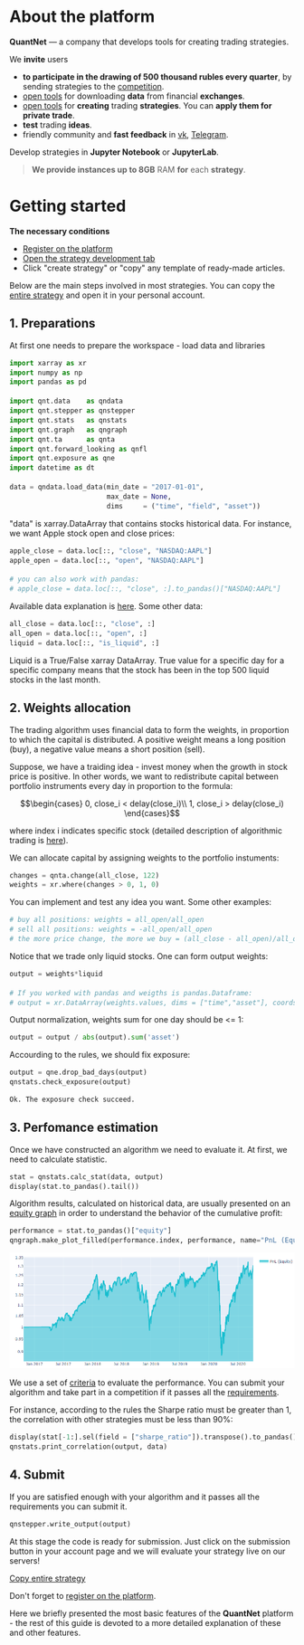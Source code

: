 # About the platform

**QuantNet** — a company that develops tools for creating trading strategies.

We **invite** users
* **to participate in the drawing of 500 thousand rubles every quarter**, by sending strategies to the <a href='/contest' target='_blank'>competition</a>.
* <a href='https://github.com/qntnet/data-relay' target='_blank'>open tools</a> for downloading **data** from financial **exchanges**.
* <a href='https://github.com/qntnet/qnt-python' target='_blank'>open tools</a> for **creating** trading **strategies**. You can **apply them for private trade**.
* **test** trading **ideas**.
* friendly community and **fast feedback** in <a href='https://vk.com/quantnetrussia' target='_blank'>vk</a>, <a href='https://t.me/quantnetrussia' target='_blank'>Telegram</a>.

Develop strategies in **Jupyter Notebook** or **JupyterLab**. 
>**We provide instances up to 8GB** RAM **for** each **strategy**.

# Getting started

**The necessary conditions**
* <a class="tip" href='/personalpage/registration' target='_blank'>Register on the platform</a>
* <a class="tip" href='/personalpage/strategies' target='_blank'>Open the strategy development tab</a>
* Click "create strategy" or "copy" any template of ready-made articles.

Below are the main steps involved in most strategies. You can copy the [entire strategy](#) and open it in your personal account.


## 1. Preparations

At first one needs to prepare the workspace - load data and libraries

```python
import xarray as xr
import numpy as np
import pandas as pd

import qnt.data    as qndata
import qnt.stepper as qnstepper
import qnt.stats   as qnstats
import qnt.graph   as qngraph
import qnt.ta      as qnta
import qnt.forward_looking as qnfl
import qnt.exposure as qne
import datetime as dt

data = qndata.load_data(min_date = "2017-01-01",
                        max_date = None,
                        dims     = ("time", "field", "asset"))
```

"data" is xarray.DataArray that contains stocks historical data. For instance, we want Apple stock open and close prices:

```python
apple_close = data.loc[::, "close", "NASDAQ:AAPL"]
apple_open = data.loc[::, "open", "NASDAQ:AAPL"]

# you can also work with pandas:
# apple_close = data.loc[::, "close", :].to_pandas()["NASDAQ:AAPL"]
```

Available data explanation is [here](user_guide/data.md). Some other data:
```python
all_close = data.loc[::, "close", :]
all_open = data.loc[::, "open", :]
liquid = data.loc[::, "is_liquid", :]
```
Liquid is a True/False xarray DataArray. True value for a specific day for a specific company means that the stock has been in the top 500 liquid stocks in the last month.


## 2. Weights allocation
The trading algorithm uses financial data to form the weights, in proportion to which the capital is distributed. A positive weight means a long position (buy), a negative value means a short position (sell).

Suppose, we have a traiding idea - invest money when the growth in stock price is positive. In other words, we want to redistribute capital between portfolio instruments every day in proportion to the formula:

```math
\begin{cases}
0, close_i < delay(close_i)\\ 1, close_i > delay(close_i)
\end{cases}
```
where index i indicates specific stock (detailed description of algorithmic trading is [here](/theory/theoretical_basis.md)).

We can allocate capital by assigning weights to the portfolio instuments:
```python
changes = qnta.change(all_close, 122)
weights = xr.where(changes > 0, 1, 0)
```

You can implement and test any idea you want. Some other examples:
```python
# buy all positions: weights = all_open/all_open
# sell all positions: weights = -all_open/all_open
# the more price change, the more we buy = (all_close - all_open)/all_open
```

Notice that we trade only liquid stocks. One can form output weights:

```python
output = weights*liquid

# If you worked with pandas and weigths is pandas.Dataframe:
# output = xr.DataArray(weights.values, dims = ["time","asset"], coords= {"time":weights.index,"asset":weights.columns} )
```

Output normalization, weights sum for one day should be <= 1:
```python
output = output / abs(output).sum('asset')
```
Accourding to the rules, we should fix exposure:
```python
output = qne.drop_bad_days(output)
qnstats.check_exposure(output)
```
```python
Ok. The exposure check succeed.
```


## 3. Perfomance estimation
Once we have constructed an algorithm we need to evaluate it. At first, we need to calculate statistic.
```python
stat = qnstats.calc_stat(data, output)
display(stat.to_pandas().tail())
```
Algorithm results, calculated on historical data, are usually presented on an [equity graph](/theory/theoretical_basis.md) in order to understand the behavior of the cumulative profit:

```python
performance = stat.to_pandas()["equity"]
qngraph.make_plot_filled(performance.index, performance, name="PnL (Equity)", type="log")
```

![Equity](equity.png)

We use a set of [criteria](/quality/rules.md) to evaluate the performance. You can submit your algorithm and take part in a competition if it passes all the [requirements](/quality/major.md).

For instance, according to the rules the Sharpe ratio must be greater than 1, the correlation with other strategies must be less than 90%:
```python
display(stat[-1:].sel(field = ["sharpe_ratio"]).transpose().to_pandas())
qnstats.print_correlation(output, data)
```

## 4. Submit

If you are satisfied enough with your algorithm and it passes all the requirements you can submit it.
```python
qnstepper.write_output(output)
```

At this stage the code is ready for submission. Just click on the submission button in your account page and we will evaluate your strategy live on our servers!

[Copy entire strategy](#)

Don't forget to [register on the platform](https://quantnet.ai/personalpage/registration).

Here we briefly presented the most basic features of the **QuantNet** platform - the rest of this guide is devoted to a more detailed explanation of these and other features.